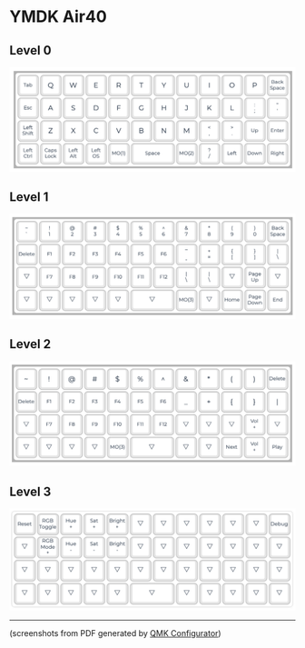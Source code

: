 # YMDK Air40
## Level 0
![](assets/level_0.png)
## Level 1
![](assets/level_1.png)
## Level 2
![](assets/level_2.png)
## Level 3
![](assets/level_3.png)

---

(screenshots from PDF generated by [QMK Configurator](https://config.qmk.fm/))
